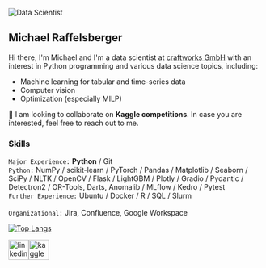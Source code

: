 ![Data Scientist](https://github.com/RAM98AUT/RAM98AUT/blob/main/banner.PNG)
## Michael Raffelsberger
Hi there, I'm Michael and I'm a data scientist at [craftworks GmbH](https://www.craftworks.ai/) with an interest in Python programming and various data science topics, including:

- Machine learning for tabular and time-series data
- Computer vision
- Optimization (especially MILP)

👯 I am looking to collaborate on **Kaggle competitions**. In case you are interested, feel free to reach out to me. 

### Skills
`Major Experience:` **Python** / Git <br/>
`Python:` NumPy / scikit-learn / PyTorch / Pandas / Matplotlib / Seaborn / SciPy / NLTK / OpenCV / Flask / LightGBM / Plotly / Gradio / Pydantic / Detectron2 / OR-Tools, Darts, Anomalib / MLflow / Kedro / Pytest <br/>
`Further Experience:` Ubuntu / Docker / R / SQL / Slurm <br/> 	
`Organizational:` Jira, Confluence, Google Workspace 

[![Top Langs](https://github-readme-stats.vercel.app/api/top-langs/?username=MRaffl98)](https://github.com/anuraghazra/github-readme-stats)

[<img src='https://cdn.jsdelivr.net/npm/simple-icons@3.0.1/icons/linkedin.svg' alt='linkedin' height='40'>](https://www.linkedin.com/in/michael-raffelsberger/)[<img src='https://cdn.jsdelivr.net/npm/simple-icons@3.0.1/icons/kaggle.svg' alt='kaggle' height='40'>](https://www.kaggle.com/raffelsbem98)

<!--
**RAM98AUT/RAM98AUT** is a ✨ _special_ ✨ repository because its `README.md` (this file) appears on your GitHub profile.

Here are some ideas to get you started:

- 🔭 I’m currently working on ...
- 🌱 I’m currently learning ...
- 👯 I’m looking to collaborate on ...
- 🤔 I’m looking for help with ...
- 💬 Ask me about ...
- 📫 How to reach me: ...
- 😄 Pronouns: ...
- ⚡ Fun fact: ...
-->
